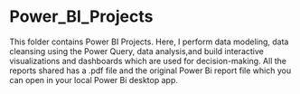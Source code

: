 # Power_BI_Projects
This folder contains Power BI Projects. Here, I perform data modeling, data cleansing using the Power Query, data analysis,and build interactive visualizations and dashboards which are used for decision-making. All the reports shared has a .pdf file and the original Power Bi report file which you can open in your local Power Bi desktop app.
